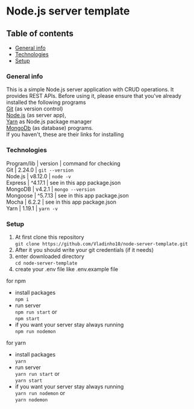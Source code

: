 # Node.js server template

## Table of contents
* [General info](#general-info)
* [Technologies](#technologies)
* [Setup](#setup)

### General info
This is a simple Node.js server application with CRUD operations. It provides REST APIs. 
Before using it, please ensure that you've already installed the following programs\
[Git](https://git-scm.com/book/en/v2/Getting-Started-Installing-Git) (as version control)\
[Node.js](https://nodejs.org/en/) (as server app),\
[Yarn](https://yarnpkg.com/lang/en/docs/install/#mac-stable) as Node.js package manager\
[MongoDb](https://docs.mongodb.com/manual/installation/) (as database) programs.\
If you haven't, these are their links for installing

### Technologies
Program/lib | version | command for checking\
Git | 2.24.0 | `git --version`\
Node.js | v8.12.0 | `node -v` \
Express | ^4.17.1 | see in this app package.json\
MongoDB | v4.2.1 | `mongo --version`\
Mongoose | ^5.7.13 | see in this app package.json\
Mocha | 6.2.2 | see in this app package.json\
Yarn | 1.19.1 | `yarn -v`

### Setup
1. At first clone this repository\
`git clone https://github.com/Vladinho10/node-server-template.git` 
2. After it you should write your git credentials (if it needs)
3. enter downloaded directory\
`cd node-server-template`
4. create your .env file like .env.example file

for npm
* install packages\
   `npm i` 
* run server\
   `npm run start`
   or \
   `npm start`
* if you want your server stay always running\
`npm run nodemon`


for yarn
* install packages\
 `yarn`
* run server\
 `yarn run start`
 or\
  `yarn start`
* if you want your server stay always running\
`yarn run nodemon`
or\
 `yarn nodemon` 
